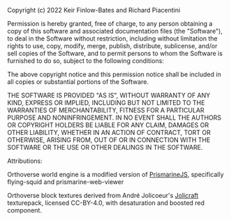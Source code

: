 Copyright (c) 2022 Keir Finlow-Bates and Richard Piacentini

Permission is hereby granted, free of charge, to any person obtaining
a copy of this software and associated documentation files (the
"Software"), to deal in the Software without restriction, including
without limitation the rights to use, copy, modify, merge, publish,
distribute, sublicense, and/or sell copies of the Software, and to
permit persons to whom the Software is furnished to do so, subject to
the following conditions:

The above copyright notice and this permission notice shall be
included in all copies or substantial portions of the Software.

THE SOFTWARE IS PROVIDED "AS IS", WITHOUT WARRANTY OF ANY KIND,
EXPRESS OR IMPLIED, INCLUDING BUT NOT LIMITED TO THE WARRANTIES OF
MERCHANTABILITY, FITNESS FOR A PARTICULAR PURPOSE AND
NONINFRINGEMENT. IN NO EVENT SHALL THE AUTHORS OR COPYRIGHT HOLDERS BE
LIABLE FOR ANY CLAIM, DAMAGES OR OTHER LIABILITY, WHETHER IN AN ACTION
OF CONTRACT, TORT OR OTHERWISE, ARISING FROM, OUT OF OR IN CONNECTION
WITH THE SOFTWARE OR THE USE OR OTHER DEALINGS IN THE SOFTWARE.

Attributions:

Orthoverse world engine is a modified version of [PrismarineJS](https://github.com/PrismarineJS), specifically flying-squid and prismarine-web-viewer

Orthoverse block textures derived from André Jolicoeur's [Jolicraft](https://github.com/minetest-texture-packs/Jolicraft) texturepack, licensed CC-BY-4.0, with desaturation and boosted red component.
